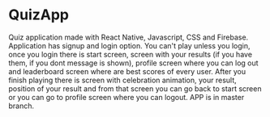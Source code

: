 # QuizApp
Quiz application made with React Native, Javascript, CSS and Firebase. Application has signup and login option. You can't play unless you login, once you login there is 
start screen, screen with your results (if you have them, if you dont message is shown), profile screen where you can log out and leaderboard screen where are best scores of every user. After you 
finish playing there is screen with celebration animation, your result, position of your result and from that screen you can go back to start screen or you can go to 
profile screen where you can logout.
APP is in master branch.
